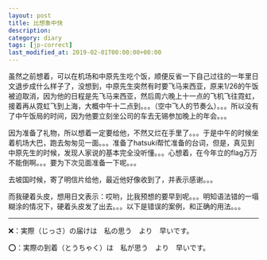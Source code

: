 ```yaml
---
layout: post
title: 比想象中快
description: 
category: diary
tags: [jp-correct]
last_modified_at: 2019-02-01T00:00:00+00:00
---
```


虽然之前想着，可以在机场和中原先生吃个饭，顺便反省一下自己过往的一年里日文退步成什么样子了，没想到，中原先生突然有时要飞马来西亚，原来1/26的午饭被迫取消，因为他的日程是先飞马来西亚，然后周六晚上十一点的飞机飞往霓虹，接着再从霓虹飞到上海，大概中午十二点到。。。（空中飞人的节奏么）。。。所以没有了中午饭局的时间，因为他要立刻坐公司的车去无锡参加晚上的年会。。。

因为准备了礼物，所以想着一定要给他，不然又烂在手里了。。。于是中午的时候坐着机场大巴，跑去匆匆见一面。。。准备了hatsuki帮忙准备的台词，但是，真见到中原先生的时候，发现人家说的基本完全没听懂。。。心想着，在今年立的flag万万不能倒啊。。。要为下次见面准备一下呢。。。

去坡国时候，寄了明信片给他，最近他好像收到了，并表示感谢。。。

而我硬着头皮，想用日文表示：哎哟，比我预想的要早到呢。。。明知语法错的一塌糊涂的情况下，硬着头皮发了出去。。。以下是错误的案例，和正确的用法。。。

<hr>


❌：実際（じっさ）の届けは　私の思う　より　早いです。

⭕️：実際の到着（とうちゃく）は　私が思う　より　早いです。

